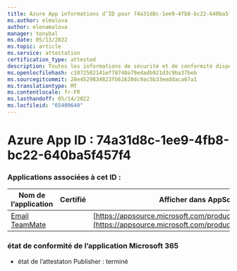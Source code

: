 ```yaml
---
title: Azure App informations d’ID pour 74a31d8c-1ee9-4fb8-bc22-640ba5f457f4
ms.author: elmalova
author: elenamalova
manager: tonybal
ms.date: 05/13/2022
ms.topic: article
ms.service: attestation
certification_type: attested
description: Toutes les informations de sécurité et de conformité disponibles pour 74a31d8c-1ee9-4fb8-bc22-640ba5f457f4.
ms.openlocfilehash: c1072502141ef78740a79edadb921d3c9ba37beb
ms.sourcegitcommit: 28e4529834823fb61620dc9ac5b33eeddaca67a1
ms.translationtype: MT
ms.contentlocale: fr-FR
ms.lasthandoff: 05/14/2022
ms.locfileid: "65409640"
---
```

# <a name="azure-app-id-74a31d8c-1ee9-4fb8-bc22-640ba5f457f4"></a>Azure App ID : 74a31d8c-1ee9-4fb8-bc22-640ba5f457f4


### <a name="apps-associated-with-this-id"></a>Applications associées à cet ID :
| **Nom de l’application** | **Certifié** | **Afficher dans AppSource** |
|--------------|---------------|-----------------------|
| [Email TeamMate](../forward/WA200002338.md) |  | [https://appsource.microsoft.com/product/office/WA200002338](https://appsource.microsoft.com/product/office/WA200002338) |

### <a name="microsoft-365-app-compliance-status"></a>état de conformité de l’application Microsoft 365
- état de l’attestaton Publisher : terminé
